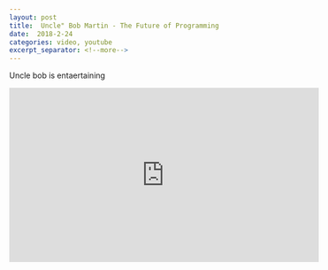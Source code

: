 ```yaml
---
layout: post
title:  Uncle" Bob Martin - The Future of Programming
date:  2018-2-24
categories: video, youtube
excerpt_separator: <!--more-->
---
```

Uncle bob is entaertaining
<!--more-->


<iframe width="560" height="315" src="https://www.youtube.com/embed/ecIWPzGEbFc" frameborder="0" allow="autoplay; encrypted-media" allowfullscreen></iframe>

